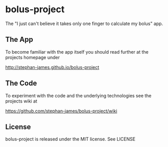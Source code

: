# bolus-project
The "I just can't believe it takes only one finger to calculate my bolus" app.

## The App

To become familiar with the app itself you should read further at the projects homepage under

http://stephan-james.github.io/bolus-project

## The Code

To experiment with the code and the underlying technologies see the projects wiki at

https://github.com/stephan-james/bolus-project/wiki

## License

bolus-project is released under the MIT license. See LICENSE
